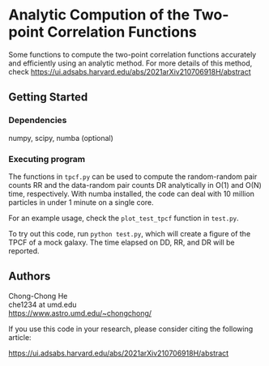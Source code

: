 # Analytic Compution of the Two-point Correlation Functions 

Some functions to compute the two-point correlation functions accurately and 
efficiently using an analytic method. For more details of this method, check 
https://ui.adsabs.harvard.edu/abs/2021arXiv210706918H/abstract

## Getting Started

### Dependencies

numpy, scipy, numba (optional)

### Executing program

The functions in `tpcf.py` can be used to compute the random-random pair counts RR and the data-random pair counts DR analytically in O(1) and O(N) time, respectively.  With numba installed, the code can deal with 10 million particles in under 1 minute on a single core. 

For an example usage, check the `plot_test_tpcf` function in `test.py`. 

To try out this code, run `python test.py`, which will create a figure of the TPCF of a mock galaxy. The time elapsed on DD, RR, and DR will be reported.

## Authors

Chong-Chong He  
che1234 at umd.edu  
<https://www.astro.umd.edu/~chongchong/>

If you use this code in your research, please consider citing the following article:

https://ui.adsabs.harvard.edu/abs/2021arXiv210706918H/abstract
